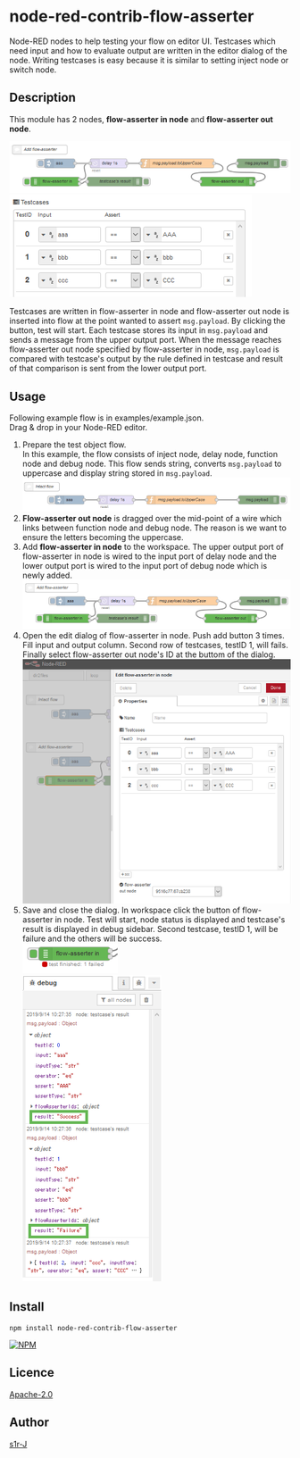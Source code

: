 node-red-contrib-flow-asserter
====

Node-RED nodes to help testing your flow on editor UI. Testcases which need input and how to evaluate output are written in the editor dialog of the node. Writing testcases is easy because it is similar to setting inject node or switch node.

## Description

This module has 2 nodes, **flow-asserter in node** and **flow-asserter out node**.

![flow-asserter](./images/assertflow.png)  
![testcases](./images/testcases.png)

Testcases are written in flow-asserter in node and flow-asserter out node is inserted into flow at the point wanted to assert <code>msg.payload</code>. By clicking the button, test will start. Each testcase stores its input in <code>msg.payload</code> and sends a message from the upper output port. When the message reaches flow-asserter out node specified by flow-asserter in node, <code>msg.payload</code> is compared with testcase's output by the rule defined in testcase and result of that comparison is sent from the lower output port.

## Usage

Following example flow is in examples/example.json.  
Drag & drop in your Node-RED editor.

1. Prepare the test object flow.  
In this example, the flow consists of inject node, delay node, function node and debug node. This flow sends string, converts `msg.payload` to uppercase and display string stored in `msg.payload`.
![intactflow](./images/intactflow.png)
1. **Flow-asserter out node** is dragged over the mid-point of a wire which links between function node and debug node. The reason is we want to ensure the letters becoming the uppercase.
1. Add **flow-asserter in node** to the workspace. The upper output port of flow-asserter in node is wired to the input port of delay node and the lower output port is wired to the input port of debug node which is newly added.
![assertflow](./images/assertflow.png)
1. Open the edit dialog of flow-asserter in node. Push add button 3 times. Fill input and output column. Second row of testcases, testID 1, will fails. Finally select flow-asserter out node's ID at the buttom of the dialog.
![edit-dialog](./images/dialog.png)
1. Save and close the dialog. In workspace click the button of flow-asserter in node. Test will start, node status is displayed and testcase's result is displayed in debug sidebar. Second testcase, testID 1, will be failure and the others will be success.  
![test-finished](./images/statusfinish.png)  
![debug-sidebar](./images/debugsidebar.png)

## Install

```
npm install node-red-contrib-flow-asserter
```

[![NPM](https://nodei.co/npm/node-red-contrib-flow-asserter.png)](https://nodei.co/npm/node-red-contrib-flow-asserter/)

## Licence

[Apache-2.0](http://www.apache.org/licenses/LICENSE-2.0.html)

## Author

[s1r-J](https://github.com/s1r-J)